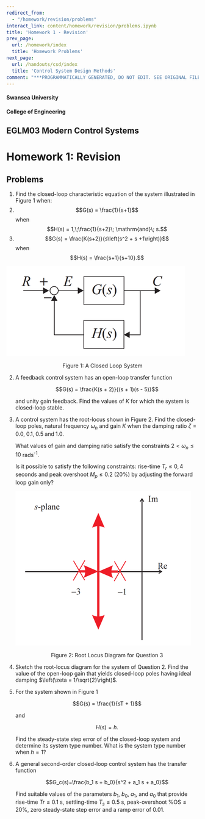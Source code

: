 ```yaml
---
redirect_from:
  - "/homework/revision/problems"
interact_link: content/homework/revision/problems.ipynb
title: 'Homework 1 - Revision'
prev_page:
  url: /homework/index
  title: 'Homework Problems'
next_page:
  url: /handouts/csd/index
  title: 'Control System Design Methods'
comment: "***PROGRAMMATICALLY GENERATED, DO NOT EDIT. SEE ORIGINAL FILES IN /content***"
---
```


#### Swansea University
#### College of Engineering

## EGLM03 Modern Control Systems

# Homework 1: Revision

## Problems

1. Find the closed-loop characteristic equation of the system illustrated in Figure 1
when:
  1. $$G(s) = \frac{1}{s+1}$$ when $$H(s) = 1,\;\frac{1}{s+2}\; \mathrm{and}\; s.$$
  2. $$G(s) = \frac{K(s+2)}{s\left(s^2 + s +1\right)}$$ when $$H(s) = \frac{s+1}{s+10}.$$
  
  ![Figure 1](fig1.png)
  <div style="text-align:center">Figure 1: A Closed Loop System</div>

2. A feedback control system has an open-loop transfer function 
   
   $$G(s) = \frac{K(s + 2)}{(s + 1)(s - 5)}$$
   
   and unity gain feedback. Find the values of $K$ for which the system is closed-loop stable.

3. A control system has the root-locus shown in Figure 2. Find the closed-loop poles, natural frequency $\omega_n$ 
   and gain $K$ when the damping ratio $\zeta = 0.0,\;0.1,\;0.5\;\textrm{and}\;1.0$. 
   
   What values of gain and damping 
   ratio satisfy the constraints $2 < \omega_n \le 10$ rads<sup>-1</sup>. 
   
   Is it possible to satisfy the following 
   constraints: rise-time $T_r \le 0,4$ seconds and peak overshoot $M_p \le 0.2$ (20%) by adjusting the forward loop 
   gain only?

   ![Figure 1](fig2.png)
   <div style="text-align:center">Figure 2: Root Locus Diagram for Question 3</div>

4. Sketch the root-locus diagram for the system of Question 2. Find the value of the
   open-loop gain that yields closed-loop poles having ideal damping $\left(\zeta = 1/\sqrt{2}\right)$.

5. For the system shown in Figure 1
   
   $$G(s) = \frac{1}{sT + 1}$$
   
   and
   
   $$H(s) = h.$$
   
   Find the steady-state step error of of the closed-loop system and determine its
   system type number. What is the system type number when $h = 1$?

6. A general second-order closed-loop control system has the transfer function

   $$G_c(s)=\frac{b_1 s + b_0}{s^2 + a_1 s + a_0}$$
   
   Find suitable values of the parameters $b_1$, $b_0$, $a_1$, and $a_0$ that provide rise-time
   $Tr \le 0.1$ s, settling-time $T_s \le 0.5$ s, peak-overshoot $\%\mathrm{OS} \le  20\%$, zero steady-state 
   step error and a ramp error of $0.01$.
